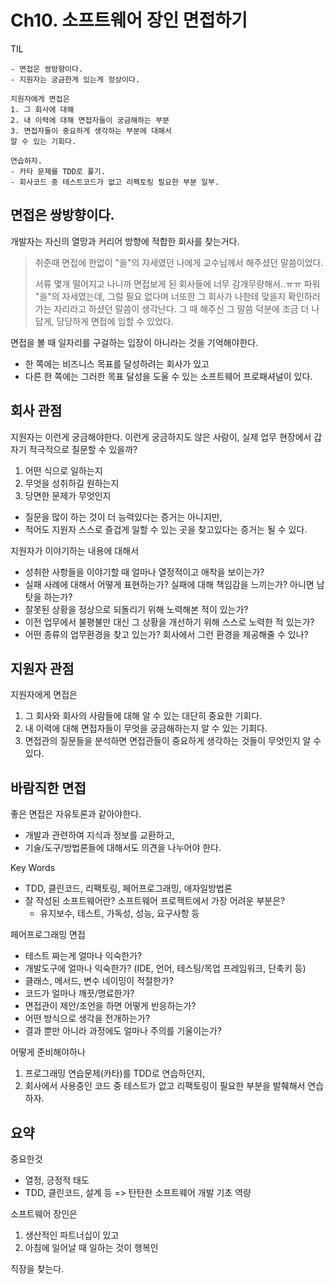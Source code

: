 # Ch10. 소프트웨어 장인 면접하기

TIL 

```
- 면접은 쌍방향이다.
- 지원자는 궁금한게 있는게 정상이다.

지원자에게 면접은 
1. 그 회사에 대해
2. 내 이력에 대해 면접자들이 궁금해하는 부분
3. 면접자들이 중요하게 생각하는 부분에 대해서 
알 수 있는 기회다.

연습하자.
- 카타 문제를 TDD로 풀기.
- 회사코드 중 테스트코드가 없고 리팩토링 필요한 부분 일부.
```

## 면접은 쌍방향이다. 

개발자는 자신의 열망과 커리어 방향에 적합한 회사를 찾는거다.

> 취준때 면접에 한없이 "을"의 자세였던 나에게 교수님께서 해주셨던 말씀이었다. 
> 
> 서류 몇개 떨어지고 나니까 면접보게 된 회사들에 너무 감개무량해서..ㅠㅠ 파워 "을"의 자세였는데, 그럴 필요 없다며 너또한 그 회사가 나한테 맞을지 확인하러 가는 자리라고 하셨던 말씀이 생각난다. 그 때 해주신 그 말씀 덕분에 조금 더 나답게, 당당하게 면접에 임할 수 있었다.

면접을 볼 때 일자리를 구걸하는 입장이 아니라는 것을 기억해야한다.

- 한 쪽에는 비즈니스 목표를 달성하려는 회사가 있고
- 다른 한 쪽에는 그러한 목표 달성을 도울 수 있는 소프트웨어 프로패셔널이 있다.

## 회사 관점

지원자는 이런게 궁금해야한다. 이런게 궁금하지도 않은 사람이, 실제 업무 현장에서 갑자기 적극적으로 질문할 수 있을까?

1. 어떤 식으로 일하는지
2. 무엇을 성취하길 원하는지
3. 당면한 문제가 무엇인지

- 질문을 많이 하는 것이 더 능력있다는 증거는 아니지만, 
- 적어도 지원자 스스로 즐겁게 일할 수 있는 곳을 찾고있다는 증거는 될 수 있다.

지원자가 이야기하는 내용에 대해서

- 성취한 사항들을 이야기할 때 얼마나 열정적이고 애착을 보이는가?
- 실패 사례에 대해서 어떻게 표현하는가? 실패에 대해 책임감을 느끼는가? 아니면 남 탓을 하는가?
- 잘못된 상황을 정상으로 되돌리기 위해 노력해본 적이 있는가?
- 이전 업무에서 불평불만 대신 그 상황을 개선하기 위해 스스로 노력한 적 있는가?
- 어떤 종류의 업무환경을 찾고 있는가? 회사에서 그런 환경을 제공해줄 수 있나?

## 지원자 관점

지원자에게 면접은 

1. 그 회사와 회사의 사람들에 대해 알 수 있는 대단히 중요한 기회다.
2. 내 이력에 대해 면접자들이 무엇을 궁금해하는지 알 수 있는 기회다.
3. 면접관의 질문들을 분석하면 면접관들이 중요하게 생각하는 것들이 무엇인지 알 수 있다.

## 바람직한 면접

좋은 면접은 자유토론과 같아야한다.

- 개발과 관련하여 지식과 정보를 교환하고,
- 기술/도구/방법론들에 대해서도 의견을 나누어야 한다.

Key Words

- TDD, 클린코드, 리팩토링, 페어프로그래밍, 애자일방법론
- 잘 작성된 소프트웨어란? 소프트웨어 프로젝트에서 가장 어려운 부분은?
	- 유지보수, 테스트, 가독성, 성능, 요구사항 등

페어프로그래밍 면접

- 테스트 짜는게 얼마나 익숙한가?
- 개발도구에 얼마나 익숙한가? (IDE, 언어, 테스팅/목업 프레임워크, 단축키 등)
- 클래스, 메서드, 변수 네이밍이 적절한가?
- 코드가 얼마나 깨끗/명료한가?
- 면접관이 제안/조언을 하면 어떻게 반응하는가?
- 어떤 방식으로 생각을 전개하는가?
- 결과 뿐만 아니라 과정에도 얼마나 주의를 기울이는가?

어떻게 준비해야하나

1. 프로그래밍 연습문제(카타)를 TDD로 연습하던지,
2. 회사에서 사용중인 코드 중 테스트가 없고 리팩토링이 필요한 부분을 발췌해서 연습하자.

## 요약

중요한것

- 열정, 긍정적 태도
- TDD, 클린코드, 설계 등 => 탄탄한 소프트웨어 개발 기초 역량

소프트웨어 장인은 

1. 생산적인 파트너십이 있고
2. 아침에 일어날 때 일하는 것이 행복인

직장을 찾는다.